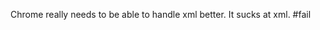 <!--
id: 193871483
link: http://kevinisom.info/post/193871483/chrome-really-needs-to-be-able-to-handle-xml
slug: chrome-really-needs-to-be-able-to-handle-xml
date: Tue Sep 22 2009 16:08:05 GMT+1200 (NZST)
raw: {"blog_name":"kevinisom","id":193871483,"post_url":"http://kevinisom.info/post/193871483/chrome-really-needs-to-be-able-to-handle-xml","slug":"chrome-really-needs-to-be-able-to-handle-xml","type":"text","date":"2009-09-22 04:08:05 GMT","timestamp":1253592485,"state":"published","format":"html","reblog_key":"veKHykHe","tags":[],"short_url":"http://tmblr.co/Zw68YyBZZvx","highlighted":[],"feed_item":"http://twitter.com/kev_nz/statuses/4157014223","from_feed_id":"650289","note_count":0,"title":null,"body":"<p>Chrome really needs to be able to handle xml better. It sucks at xml. #fail</p>"}
publish: 2009-09-022
tags: 
title: null
-->


Chrome really needs to be able to handle xml better. It sucks at xml.
\#fail


